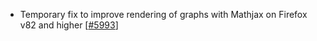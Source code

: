  - Temporary fix to improve rendering of graphs with Mathjax on Firefox v82 and higher [[#5993](https://github.com/plotly/plotly.js/pull/5993)]
